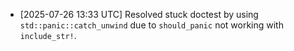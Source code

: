 * [2025-07-26 13:33 UTC] Resolved stuck doctest by using `std::panic::catch_unwind` due to `should_panic` not working with `include_str!`.